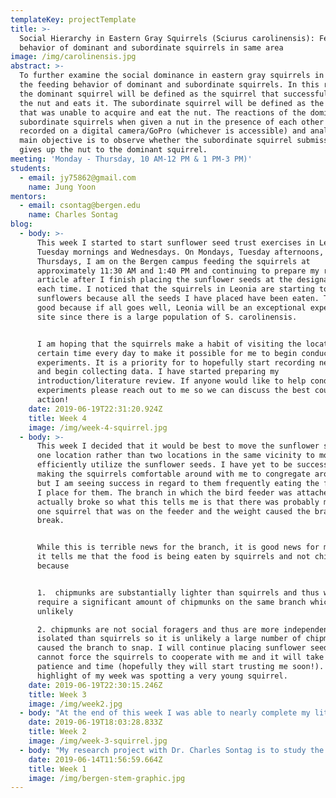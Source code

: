 ```yaml
---
templateKey: projectTemplate
title: >-
  Social Hierarchy in Eastern Gray Squirrels (Sciurus carolinensis): Feeding
  behavior of dominant and subordinate squirrels in same area
image: /img/carolinensis.jpg
abstract: >-
  To further examine the social dominance in eastern gray squirrels in regard to
  the feeding behavior of dominant and subordinate squirrels. In this research,
  the dominant squirrel will be defined as the squirrel that successfully takes
  the nut and eats it. The subordinate squirrel will be defined as the squirrel
  that was unable to acquire and eat the nut. The reactions of the dominant and
  subordinate squirrels when given a nut in the presence of each other will be
  recorded on a digital camera/GoPro (whichever is accessible) and analyzed. The
  main objective is to observe whether the subordinate squirrel submissively
  gives up the nut to the dominant squirrel.
meeting: 'Monday - Thursday, 10 AM-12 PM & 1 PM-3 PM)'
students:
  - email: jy75862@gmail.com
    name: Jung Yoon
mentors:
  - email: csontag@bergen.edu
    name: Charles Sontag
blog:
  - body: >-
      This week I started to start sunflower seed trust exercises in Leonia on
      Tuesday mornings and Wednesdays. On Mondays, Tuesday afternoons, and on
      Thursdays, I am on the Bergen campus feeding the squirrels at
      approximately 11:30 AM and 1:40 PM and continuing to prepare my research
      article after I finish placing the sunflower seeds at the designated place
      each time. I noticed that the squirrels in Leonia are starting to eat the
      sunflowers because all the seeds I have placed have been eaten. This is
      good because if all goes well, Leonia will be an exceptional experimenting
      site since there is a large population of S. carolinensis.  


      I am hoping that the squirrels make a habit of visiting the location at a
      certain time every day to make it possible for me to begin conducting
      experiments. It is a priority for to hopefully start recording next week
      and begin collecting data. I have started preparing my
      introduction/literature review. If anyone would like to help conduct
      experiments please reach out to me so we can discuss the best course of
      action!
    date: 2019-06-19T22:31:20.924Z
    title: Week 4
    image: /img/week-4-squirrel.jpg
  - body: >-
      This week I decided that it would be best to move the sunflower seeds to
      one location rather than two locations in the same vicinity to more
      efficiently utilize the sunflower seeds. I have yet to be successful in
      making the squirrels comfortable around with me to congregate around me
      but I am seeing success in regard to them frequently eating the food that
      I place for them. The branch in which the bird feeder was attached to
      actually broke so what this tells me is that there was probably more than
      one squirrel that was on the feeder and the weight caused the branch to
      break. 


      While this is terrible news for the branch, it is good news for me because
      it tells me that the food is being eaten by squirrels and not chipmunks
      because 


      1.  chipmunks are substantially lighter than squirrels and thus would
      require a significant amount of chipmunks on the same branch which is
      unlikely

      2. chipmunks are not social foragers and thus are more independent and
      isolated than squirrels so it is unlikely a large number of chipmunks
      caused the branch to snap. I will continue placing sunflower seeds as I
      cannot force the squirrels to cooperate with me and it will take a lot of
      patience and time (hopefully they will start trusting me soon!). The
      highlight of my week was spotting a very young squirrel.
    date: 2019-06-19T22:30:15.246Z
    title: Week 3
    image: /img/week2.jpg
  - body: "At the end of this week I was able to nearly complete my literature review. I organized my data in a spreadsheet and was able to find a major gap in the literature, which was that all the studies that I have found that were focused on the social hierarchy of S. carolinensis had similar methodologies that did not consist of direct contact (By direct contact I mean humans handing food to two or more squirrels) between humans and squirrels besides trapping, tagging, or marking them. The major difference in methodology between my research and previously finished studies makes my study capable of being published. Now some people may wonder, “How can results found from studying wildlife in controlled settings be considered valid?”. That is a strong argument, however, it can be said that all the previous studies, whether it was clear and obvious or discreet, had different levels of controlled environments (The tray of food itself is a controlled factor!). That would disqualify all past studies and the fact of the matter is my research just has a more obvious and clearly stated controlled environment compared to other studies. \r\n\nWith the gap having been established, I went ahead to place sunflower seeds in a chosen location (Challenger Center on the Bergen Campus-picture is attached) and also placed a bird feeder full of sunflower seeds in the same area. I did this to get the trust of squirrels to make it possible for me to do the research experiments. I have not been successful so far in getting them to trust me but I have noticed that the squirrels are using the bird feeder substantially more than the first time I placed it there. It is my hope that by next week I am able to conduct the research with the squirrels."
    date: 2019-06-19T18:03:28.833Z
    title: Week 2
    image: /img/week-3-squirrel.jpg
  - body: "My research project with Dr. Charles Sontag is to study the social hierarchy of Eastern Gray Squirrels (Sciurus carolinensis). It has been proven throughout various studies done in the past that gray squirrels have a social dominance system based on sex; Where males are dominant over females, and age; Where older squirrels are dominant over younger squirrels. We aimed to specifically analyze dominance by observing the feeding behaviors of dominant squirrels and subordinate squirrels in the same area in the presence of a human. Past studies analyzed social dominance in gray squirrels using food, but they were provided food on trays or other tools and spent hours upon hours to see how they naturally fight for food. I considered this flawed because it is unknown whether the squirrels would have displayed different behavior had the food been placed between them at the same time. \r\n\nSince this was an entirely new project, I was tasked with doing a literature review to analyze previous studies that either solely focused on gray squirrel social dominance or studies that studied the behavior and phenotypes of squirrels in general. Other studies, as I mentioned before, did use food to study dominance in gray squirrels, but their methods did not satisfy my questions about gray squirrel dominance due to a lack to essentially any control over the environment. While their results are invaluable and deserve credit, my research would provide a different perspective as it shows the behavior of gray squirrels in a more controlled environment."
    date: 2019-06-14T11:56:59.664Z
    title: Week 1
    image: /img/bergen-stem-graphic.jpg
---
```


